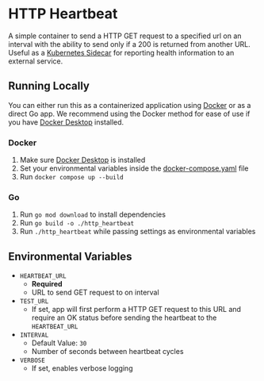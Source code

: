 # HTTP Heartbeat

A simple container to send a HTTP GET request to a specified url on an interval with the ability to send only if a 200 is returned from another URL.  Useful as a [Kubernetes Sidecar](https://kubernetes.io/docs/concepts/workloads/pods/sidecar-containers/) for reporting health information to an external service.

## Running Locally

You can either run this as a containerized application using [Docker](https://www.docker.com/) or as a direct Go app.  We recommend using the Docker method for ease of use if you have [Docker Desktop](https://www.docker.com/products/docker-desktop/) installed.

### Docker

1. Make sure [Docker Desktop](https://www.docker.com/products/docker-desktop/) is installed
2. Set your environmental variables inside the [docker-compose.yaml](docker-compose.yaml) file
3. Run `docker compose up --build`

### Go

1. Run `go mod download` to install dependencies
2. Run `go build -o ./http_heartbeat`
3. Run `./http_heartbeat` while passing settings as environmental variables

## Environmental Variables

- `HEARTBEAT_URL`
    - **Required**
    - URL to send GET request to on interval
- `TEST_URL`
    - If set, app will first perform a HTTP GET request to this URL and require an OK status before sending the heartbeat to the `HEARTBEAT_URL`
- `INTERVAL`
    - Default Value: `30`
    - Number of seconds between heartbeat cycles
- `VERBOSE`
    - If set, enables verbose logging